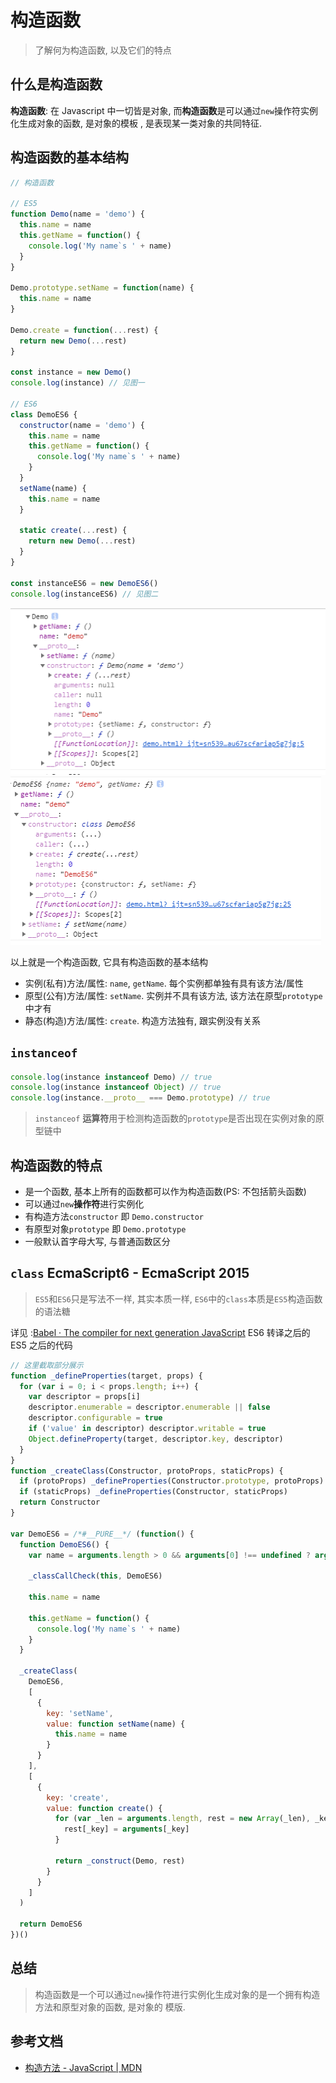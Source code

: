 # 构造函数

> 了解何为构造函数, 以及它们的特点

## 什么是构造函数

**构造函数**: 在 Javascript 中一切皆是对象, 而**构造函数**是可以通过`new`操作符实例化生成对象的函数,
是对象的模板 , 是表现某一类对象的共同特征.

## 构造函数的基本结构

```javascript
// 构造函数

// ES5
function Demo(name = 'demo') {
  this.name = name
  this.getName = function() {
    console.log('My name`s ' + name)
  }
}

Demo.prototype.setName = function(name) {
  this.name = name
}

Demo.create = function(...rest) {
  return new Demo(...rest)
}

const instance = new Demo()
console.log(instance) // 见图一

// ES6
class DemoES6 {
  constructor(name = 'demo') {
    this.name = name
    this.getName = function() {
      console.log('My name`s ' + name)
    }
  }
  setName(name) {
    this.name = name
  }

  static create(...rest) {
    return new Demo(...rest)
  }
}

const instanceES6 = new DemoES6()
console.log(instanceES6) // 见图二
```

![图一](./assets/constructor-instance.png) ![图二](./assets/constructor-instance-2.png)

以上就是一个构造函数, 它具有构造函数的基本结构

- 实例(私有)方法/属性: `name`, `getName`. 每个实例都单独有具有该方法/属性
- 原型(公有)方法/属性: `setName`. 实例并不具有该方法, 该方法在原型`prototype`中才有
- 静态(构造)方法/属性: `create`. 构造方法独有, 跟实例没有关系

## `instanceof`

```javascript
console.log(instance instanceof Demo) // true
console.log(instance instanceof Object) // true
console.log(instance.__proto__ === Demo.prototype) // true
```

> `instanceof` **运算符**用于检测构造函数的`prototype`是否出现在实例对象的原型链中

## 构造函数的特点

- 是一个函数, 基本上所有的函数都可以作为构造函数(PS: 不包括箭头函数)
- 可以通过`new`**操作符**进行实例化
- 有构造方法`constructor` 即 `Demo.constructor`
- 有原型对象`prototype` 即 `Demo.prototype`
- 一般默认首字母大写, 与普通函数区分

## `class` EcmaScript6 - EcmaScript 2015

> `ES5`和`ES6`只是写法不一样, 其实本质一样, `ES6`中的`class`本质是`ES5`构造函数的语法糖

详见
:[Babel · The compiler for next generation JavaScript](https://babeljs.io/repl#?browsers=&build=&builtIns=false&spec=false&loose=false&code_lz=MYGwhgzhAEAiCmBbA9gUQMoDZoG8BQ00wyAdhAC4BOArsOcpQBQliLzQC80A5ACZLJuASlwFC0cgAsAlhAB0LNp2iL4YwlNlyA5vHIA5Vuy4AzaiTrTSjEfnHjiZZCHhyQybY24BZAJ4qjAAMYbmgAagC2IXVoAF8xeMIIPUM2ZiNbGM15VWVVBLwxCjByaWAiSngS-EY5OsqKTPtK8mpKEhV4AHc4AVr6-EaC2KA&debug=false&forceAllTransforms=false&shippedProposals=false&circleciRepo=&evaluate=false&fileSize=false&timeTravel=false&sourceType=module&lineWrap=true&presets=es2015&prettier=true&targets=&version=7.9.6&externalPlugins=)
ES6 转译之后的 ES5 之后的代码

```javascript
// 这里截取部分展示
function _defineProperties(target, props) {
  for (var i = 0; i < props.length; i++) {
    var descriptor = props[i]
    descriptor.enumerable = descriptor.enumerable || false
    descriptor.configurable = true
    if ('value' in descriptor) descriptor.writable = true
    Object.defineProperty(target, descriptor.key, descriptor)
  }
}
function _createClass(Constructor, protoProps, staticProps) {
  if (protoProps) _defineProperties(Constructor.prototype, protoProps)
  if (staticProps) _defineProperties(Constructor, staticProps)
  return Constructor
}

var DemoES6 = /*#__PURE__*/ (function() {
  function DemoES6() {
    var name = arguments.length > 0 && arguments[0] !== undefined ? arguments[0] : 'demo'

    _classCallCheck(this, DemoES6)

    this.name = name

    this.getName = function() {
      console.log('My name`s ' + name)
    }
  }

  _createClass(
    DemoES6,
    [
      {
        key: 'setName',
        value: function setName(name) {
          this.name = name
        }
      }
    ],
    [
      {
        key: 'create',
        value: function create() {
          for (var _len = arguments.length, rest = new Array(_len), _key = 0; _key < _len; _key++) {
            rest[_key] = arguments[_key]
          }

          return _construct(Demo, rest)
        }
      }
    ]
  )

  return DemoES6
})()
```

## 总结

> 构造函数是一个可以通过`new`操作符进行实例化生成对象的是一个拥有构造方法和原型对象的函数, 是对象的
> 模版.

## 参考文档

- [构造方法 - JavaScript | MDN](https://developer.mozilla.org/zh-CN/docs/Web/JavaScript/Reference/Classes/constructor)
